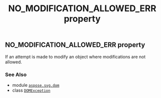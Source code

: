 ﻿---
title: NO_MODIFICATION_ALLOWED_ERR property
second_title: Aspose.SVG for Python via .NET API References
description: 
type: docs
weight: 200
url: /python-net/aspose.svg.dom/domexception/no_modification_allowed_err/
is_root: false
---

## NO_MODIFICATION_ALLOWED_ERR property


If an attempt is made to modify an object where modifications are not allowed.

### See Also
* module [`aspose.svg.dom`](../../)
* class [`DOMException`](/svg/python-net/aspose.svg.dom/domexception)
